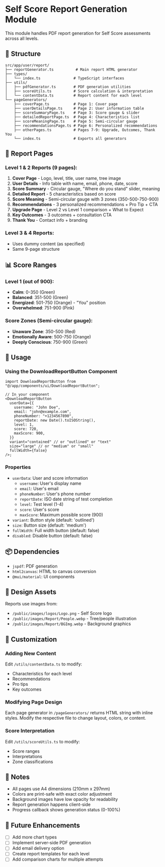 # Self Score Report Generation Module

This module handles PDF report generation for Self Score assessments across all levels.

## 📁 Structure

```
src/app/user/report/
├── reportGenerator.ts          # Main report HTML generator
├── types/
│   └── index.ts               # TypeScript interfaces
├── utils/
│   ├── pdfGenerator.ts        # PDF generation utilities
│   ├── scoreUtils.ts          # Score calculation & interpretation
│   └── contentData.ts         # Report content for each level
└── pageGenerators/
    ├── coverPage.ts           # Page 1: Cover page
    ├── userDetailsPage.ts     # Page 2: User information table
    ├── scoreSummaryPage.ts    # Page 3: Score gauge & slider
    ├── detailedReportPage.ts  # Page 4: Characteristics list
    ├── scoreMeaningPage.ts    # Page 5: Semi-circular gauge
    ├── recommendationsPage.ts # Page 6: Personalized recommendations
    ├── otherPages.ts          # Pages 7-9: Upgrade, Outcomes, Thank You
    └── index.ts               # Exports all generators
```

## 🎨 Report Pages

### Level 1 & 2 Reports (9 pages):

1. **Cover Page** - Logo, level, title, user name, tree image
2. **User Details** - Info table with name, email, phone, date, score
3. **Score Summary** - Circular gauge, "Where do you stand" slider, meaning
4. **Detailed Report** - 5 characteristics based on score
5. **Score Meaning** - Semi-circular gauge with 3 zones (350-500-750-900)
6. **Recommendations** - 3 personalized recommendations + Pro Tip + CTA
7. **Upgrade Page** - Level 2 vs Level 1 comparison + What to Expect
8. **Key Outcomes** - 3 outcomes + consultation CTA
9. **Thank You** - Contact info + branding

### Level 3 & 4 Reports:

- Uses dummy content (as specified)
- Same 9-page structure

## 📊 Score Ranges

### Level 1 (out of 900):

- **Calm**: 0-350 (Green)
- **Balanced**: 351-500 (Green)
- **Energized**: 501-750 (Orange) - "You" position
- **Overwhelmed**: 751-900 (Pink)

### Score Zones (Semi-circular gauge):

- **Unaware Zone**: 350-500 (Red)
- **Emotionally Aware**: 500-750 (Orange)
- **Deeply Conscious**: 750-900 (Green)

## 🎯 Usage

### Using the DownloadReportButton Component

```tsx
import DownloadReportButton from "@/app/components/ui/DownloadReportButton";

// In your component
<DownloadReportButton
  userData={{
    username: "John Doe",
    email: "john@example.com",
    phoneNumber: "+1234567890",
    reportDate: new Date().toISOString(),
    level: 1,
    score: 720,
    maxScore: 900,
  }}
  variant="contained" // or "outlined" or "text"
  size="large" // or "medium" or "small"
  fullWidth={false}
/>;
```

### Properties

- `userData`: User and score information
  - `username`: User's display name
  - `email`: User's email
  - `phoneNumber`: User's phone number
  - `reportDate`: ISO date string of test completion
  - `level`: Test level (1-4)
  - `score`: User's score
  - `maxScore`: Maximum possible score (900)
- `variant`: Button style (default: 'outlined')
- `size`: Button size (default: 'medium')
- `fullWidth`: Full width button (default: false)
- `disabled`: Disable button (default: false)

## 📦 Dependencies

- `jspdf`: PDF generation
- `html2canvas`: HTML to canvas conversion
- `@mui/material`: UI components

## 🎨 Design Assets

Reports use images from:

- `/public/images/logos/Logo.png` - Self Score logo
- `/public/images/Report/People.webp` - Tree/people illustration
- `/public/images/Report/BGImg.webp` - Background graphics

## 🔧 Customization

### Adding New Content

Edit `/utils/contentData.ts` to modify:

- Characteristics for each level
- Recommendations
- Pro tips
- Key outcomes

### Modifying Page Design

Each page generator in `/pageGenerators/` returns HTML string with inline styles.
Modify the respective file to change layout, colors, or content.

### Score Interpretation

Edit `/utils/scoreUtils.ts` to modify:

- Score ranges
- Interpretations
- Zone classifications

## 📝 Notes

- All pages use A4 dimensions (210mm x 297mm)
- Colors are print-safe with exact color adjustment
- Background images have low opacity for readability
- Report generation happens client-side
- Progress callback shows generation status (0-100%)

## 🚀 Future Enhancements

- [ ] Add more chart types
- [ ] Implement server-side PDF generation
- [ ] Add email delivery option
- [ ] Create report templates for each level
- [ ] Add comparison charts for multiple attempts

